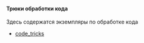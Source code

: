 #### Трюки обработки кода

Здесь содержатся экземпляры по обработке кода

* [code_tricks](code_prcoessing_tricks.ipynb)